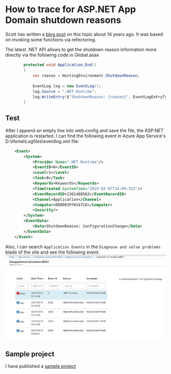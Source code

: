 # How to trace for ASP.NET App Domain shutdown reasons

Scott has written a [blog post](https://weblogs.asp.net/scottgu/433194) on this topic about 14 years ago. It was based on invoking some functions via refectoring.

The latest .NET API allows to get the shutdown reason information more directly via the following code in Global.asax
```C#
        protected void Application_End()
        {
            var reason = HostingEnvironment.ShutdownReason;

            EventLog log = new EventLog();
            log.Source = ".NET Runtime";
            log.WriteEntry($"ShutdownReason: {reason}", EventLogEntryType.Error);
        }
```

## Test
After I append an empty line into web.config and save the file, the ASP.NET application is restarted. I can find the following event in Azure App Service's D:\Home\Logfiles\eventlog.xml file:
```XML
    <Event>
        <System>
            <Provider Name=".NET Runtime"/>
            <EventID>0</EventID>
            <Level>1</Level>
            <Task>0</Task>
            <Keywords>Keywords</Keywords>
            <TimeCreated SystemTime="2019-03-07T14:09:35Z"/>
            <EventRecordID>1361488562</EventRecordID>
            <Channel>Application</Channel>
            <Computer>RD0003FF6547C6</Computer>
            <Security/>
        </System>
        <EventData>
            <Data>ShutdownReason: ConfigurationChange</Data>
        </EventData>
    </Event>
```

Also, I can search ``Application Events`` in the ``Diagnose and solve problems`` blade of the site and see the following event:
![Events](events.jpg)

## Sample project
I have published a [sample project](https://github.com/4lowtherabbit/LabAppDomainShutdown)
